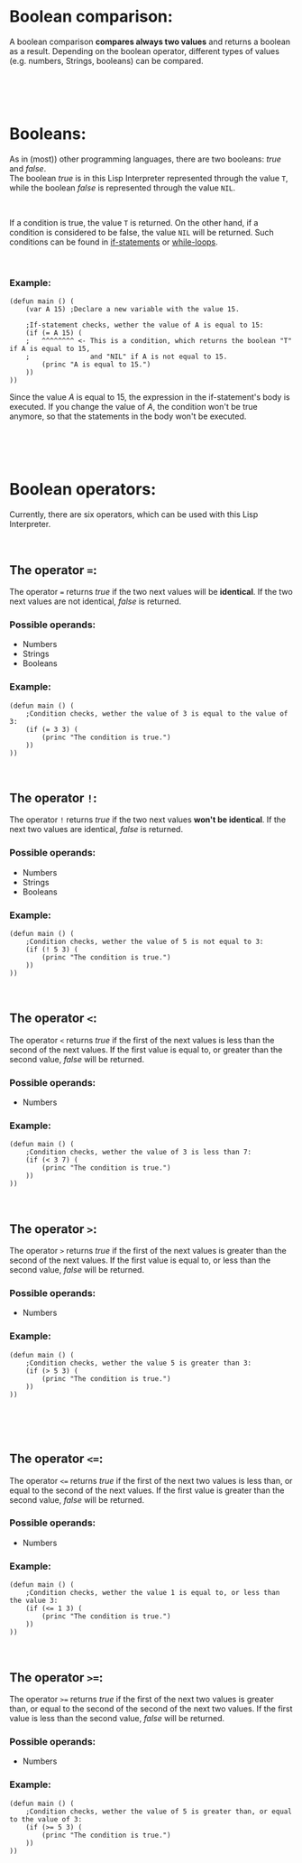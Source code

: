 # Boolean comparison:
A boolean comparison **compares always two values** and returns a boolean as a result. Depending on the boolean operator, different types of values (e.g. numbers, Strings, booleans) can be compared.

<br/>
<br/>
<br/>

# Booleans:
As in (most)) other programming languages, there are two booleans: _true_ and _false_.
<br/>
The boolean _true_ is in this Lisp Interpreter represented through the value `T`, while the boolean _false_ is represented through the value `NIL`.

<br/>

If a condition is true, the value `T` is returned. On the other hand, if a condition is considered to be false, the value `NIL` will be returned. Such conditions can be found in [if-statements](https://github.com/Christian-2003/LispInterpreter/blob/main/Documentation/Keywords.md#if) or [while-loops](https://github.com/Christian-2003/LispInterpreter/blob/main/Documentation/Keywords.md#while).

<br/>

### Example:
```Lisp
(defun main () (
    (var A 15) ;Declare a new variable with the value 15.

    ;If-statement checks, wether the value of A is equal to 15:
    (if (= A 15) (
    ;   ^^^^^^^^ <- This is a condition, which returns the boolean "T" if A is equal to 15,
    ;               and "NIL" if A is not equal to 15.
        (princ "A is equal to 15.")
    ))
))
```
Since the value _A_ is equal to 15, the expression in the if-statement's body is executed. If you change the value of _A_, the condition won't be true anymore, so that the statements in the body won't be executed.

<br/>
<br/>
<br/>

# Boolean operators:
Currently, there are six operators, which can be used with this Lisp Interpreter.

<br/>

## The operator `=`:
The operator `=` returns _true_ if the two next values will be **identical**. If the two next values are not identical, _false_ is returned.

### Possible operands:
- Numbers
- Strings
- Booleans

### Example:
```Lisp
(defun main () (
    ;Condition checks, wether the value of 3 is equal to the value of 3:
    (if (= 3 3) (
        (princ "The condition is true.")
    ))
))
```

<br/>

## The operator `!`:
The operator `!` returns _true_ if the two next values **won't be identical**. If the next two values are identical, _false_ is returned.

### Possible operands:
- Numbers
- Strings
- Booleans

### Example:
```Lisp
(defun main () (
    ;Condition checks, wether the value of 5 is not equal to 3:
    (if (! 5 3) (
        (princ "The condition is true.")
    ))
))
```

<br/>

## The operator `<`:
The operator `<` returns _true_ if the first of the next values is less than the second of the next values. If the first value is equal to, or greater than the second value, _false_ will be returned.

### Possible operands:
- Numbers

### Example:
```Lisp
(defun main () (
    ;Condition checks, wether the value of 3 is less than 7:
    (if (< 3 7) (
        (princ "The condition is true.")
    ))
))
```

<br/>

## The operator `>`:
The operator `>` returns _true_ if the first of the next values is greater than the second of the next values. If the first value is equal to, or less than the second value, _false_ will be returned.

### Possible operands:
- Numbers

### Example:
```Lisp
(defun main () (
    ;Condition checks, wether the value 5 is greater than 3:
    (if (> 5 3) (
        (princ "The condition is true.")
    ))
))
```

<br/>
<br/>
<br/>

## The operator `<=`:
The operator `<=` returns _true_ if the first of the next two values is less than, or equal to the second of the next values. If the first value is greater than the second value, _false_ will be returned.

### Possible operands:
- Numbers


### Example:
```Lisp
(defun main () (
    ;Condition checks, wether the value 1 is equal to, or less than the value 3:
    (if (<= 1 3) (
        (princ "The condition is true.")
    ))
))
```

<br/>

## The operator `>=`:
The operator `>=` returns _true_ if the first of the next two values is greater than, or equal to the second of the second of the next two values. If the first value is less than the second value, _false_ will be returned.

### Possible operands:
- Numbers

### Example:
```Lisp
(defun main () (
    ;Condition checks, wether the value of 5 is greater than, or equal to the value of 3:
    (if (>= 5 3) (
        (princ "The condition is true.")
    ))
))
```

<br/>
